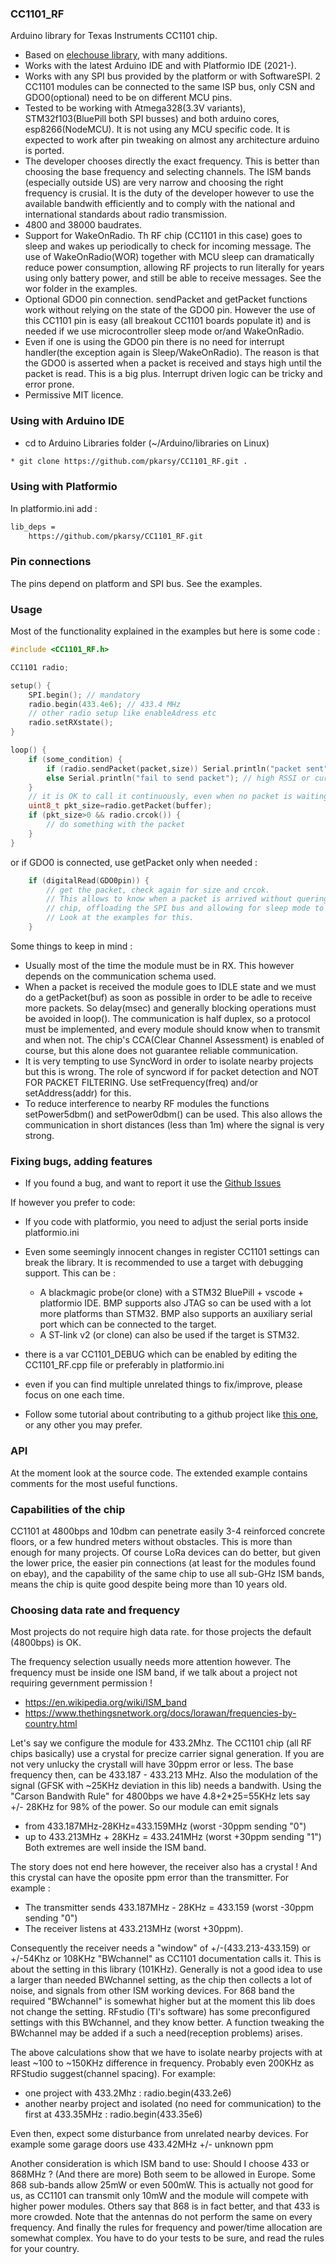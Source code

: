 ### CC1101_RF
Arduino library for Texas Instruments CC1101 chip.
* Based on [elechouse library](https://github.com/simonmonk/CC1101_arduino), with many additions.
* Works with the latest Arduino IDE and with Platformio IDE (2021-).
* Works with any SPI bus provided by the platform or with SoftwareSPI. 2 CC1101 modules can be connected to the same ISP bus, only CSN and GDO0(optional) need to be on different MCU pins.
* Tested to be working with Atmega328(3.3V variants), STM32f103(BluePill both SPI busses) and both arduino cores, esp8266(NodeMCU). It is not using any MCU specific code. It is expected to work after pin tweaking on almost any architecture arduino is ported.
* The developer chooses directly the exact frequency. This is better than choosing the base frequency and selecting channels. The ISM bands (especially outside US) are very narrow and choosing the right frequency is crusial. It is the duty of the developer however to use the available bandwith efficiently and to comply with the national and international standards about radio transmission.
* 4800 and 38000 baudrates.
* Support for WakeOnRadio. Th RF chip (CC1101 in this case) goes to sleep and wakes up periodically to check for incoming message. The use of WakeOnRadio(WOR) together with MCU sleep can dramatically reduce power consumption, allowing RF projects to run literally for years using only battery power, and still be able to receive messages. See the wor folder in the examples.
* Optional GDO0 pin connection. sendPacket and getPacket functions work without relying on the state of the GDO0 pin. However the use of this CC1101 pin is easy (all breakout CC1101 boards populate it) and is needed if we use microcontroller sleep mode or/and WakeOnRadio.
* Even if one is using the GDO0 pin there is no need for interrupt handler(the exception again is Sleep/WakeOnRadio). The reason is that the GDO0 is asserted when a packet is received and stays high until the packet is read. This is a big plus. Interrupt driven logic can be tricky and error prone. 
* Permissive MIT licence.

### Using with Arduino IDE
* cd to Arduino Libraries folder (~/Arduino/libraries on Linux)
```bash
* git clone https://github.com/pkarsy/CC1101_RF.git .
```

### Using with Platformio
In platformio.ini add :
```bash
lib_deps =
    https://github.com/pkarsy/CC1101_RF.git
```

### Pin connections
The pins depend on platform and SPI bus. See the examples.

### Usage
Most of the functionality explained in the examples but here is some code :

```cpp
#include <CC1101_RF.h>

CC1101 radio;

setup() {
    SPI.begin(); // mandatory
    radio.begin(433.4e6); // 433.4 MHz
    // other radio setup like enableAdress etc
    radio.setRXstate();
}

loop() {
    if (some_condition) {
        if (radio.sendPacket(packet,size)) Serial.println("packet sent");
        else Serial.println("fail to send packet"); // high RSSI or currently receiving a packet
    }
    // it is OK to call it continuously, even when no packet is waiting in the CC1101 buffer.
    uint8_t pkt_size=radio.getPacket(buffer);
    if (pkt_size>0 && radio.crcok()) {
        // do something with the packet
    }
}
```
or if GDO0 is connected, use getPacket only when needed :

```cpp
    if (digitalRead(GDO0pin)) {
        // get the packet, check again for size and crcok.
        // This allows to know when a packet is arrived without quering the
        // chip, offloading the SPI bus and allowing for sleep mode to work.
        // Look at the examples for this.
    }
```

Some things to keep in mind :
* Usually most of the time the module must be in RX. This however depends on the communication schema used.
* When a packet is received the module goes to IDLE state and we must do a getPacket(buf) as soon as possible in order to be adle to receive more packets. So delay(msec) and generally blocking operations must be avoided in loop(). The communication is half duplex, so a protocol must be implemented, and every module should know when to transmit and when not. The chip's CCA(Clear Channel Assessment) is enabled of course, but this alone does not guarantee reliable communication.
* It is very tempting to  use SyncWord in order to isolate nearby projects but this is wrong. The role of syncword if for packet detection and NOT FOR PACKET FILTERING. Use setFrequency(freq) and/or setAddress(addr) for this.
* To reduce interference to nearby RF modules the functions setPower5dbm() and setPower0dbm() can be used. This also allows the communication in short distances (less than 1m) where the signal is very strong.

### Fixing bugs, adding features
* If you found a bug, and want to report it use the [Github Issues](https://github.com/pkarsy/CC1101_RF/issues)

If however you prefer to code:
* If you code with platformio, you need to adjust the serial ports inside platformio.ini
* Even some seemingly innocent changes in register CC1101 settings can break the library. It is recommended to use a target with debugging support. This can be :  
  * A blackmagic probe(or clone) with a STM32 BluePill + vscode + platformio IDE. BMP supports also JTAG so can be used with a lot more platforms than STM32. BMP also supports an auxiliary serial port which can be connected to the target. 
  * A ST-link v2 (or clone) can also be used if the target is STM32.

* there is a var CC1101_DEBUG which can be enabled by editing the CC1101_RF.cpp file or preferably in platformio.ini
* even if you can find multiple unrelated things to fix/improve, please focus on one each time.
* Follow some tutorial about contributing to a github project like [this one](https://akrabat.com/the-beginners-guide-to-contributing-to-a-github-project/), or any other you may prefer.


### API
At the moment look at the source code. The extended example contains comments for the most useful functions.

### Capabilities of the chip
CC1101 at 4800bps and 10dbm can penetrate easily 3-4 reinforced concrete floors, or a few hundred meters without obstacles. This is more than enough for many projects. Of course LoRa devices can do better, but given the lower price, the easier pin connections (at least for the modules found on ebay), and the capability of the same chip to use all sub-GHz ISM bands, means the chip is quite good despite being more than 10 years old.

### Choosing data rate and frequency
Most projects do not require high data rate. for those projects the default (4800bps) is OK.

The frequency selection usually needs more attention however. The frequency must be inside one ISM band, if we talk about a project not requiring gevernment permission !

* https://en.wikipedia.org/wiki/ISM_band
* https://www.thethingsnetwork.org/docs/lorawan/frequencies-by-country.html

Let's say we configure the module for 433.2Mhz. The CC1101 chip (all RF chips basically) use a crystal for precize carrier signal generation. If you are not very unlucky the crystall will have 30ppm error or less. The base frequency then, can be 433.187 - 433.213 MHz. Also the modulation of the signal (GFSK with ~25KHz deviation in this lib) needs a bandwith. Using the "Carson Bandwith Rule" for 4800bps we have 4.8+2*25=55KHz lets say +/- 28KHz for 98% of the power. So our module can emit signals
* from 433.187MHz-28KHz=433.159MHz (worst -30ppm sending "0")
* up to 433.213MHz + 28KHz = 433.241MHz (worst +30ppm sending "1")
Both extremes are well inside the ISM band.

The story does not end here however, the receiver also has a crystal ! And this crystal can have the oposite ppm error than the transmitter. For example :

* The transmitter sends 433.187MHz - 28KHz = 433.159 (worst -30ppm sending "0")
* The receiver listens at 433.213MHz (worst +30ppm).

Consequently the receiver needs a "window" of +/-(433.213-433.159) or +/-54Khz or 108KHz "BWchannel" as CC1101 documentation calls it. This is about the setting in this library (101KHz). Generally is not a good idea to use a larger than needed BWchannel setting, as the chip then collects a lot of noise, and signals from other ISM working devices. For 868 band the required "BWchannel" is somewhat higher but at the moment this lib does not change the setting. RFstudio (TI's software) has some preconfigured settings with this BWchannel, and they know better. A function tweaking the BWchannel may be added if a such a need(reception problems) arises.

The above calculations show that we have to isolate nearby projects with at least ~100 to ~150KHz difference in frequency. Probably even 200KHz as RFStudio suggest(channel spacing). For example:
* one project with 433.2Mhz : radio.begin(433.2e6)
* another nearby project and isolated (no need for communication) to the first at 433.35MHz : radio.begin(433.35e6)

Even then, expect some disturbance from unrelated nearby devices. For example some garage doors use 433.42MHz +/- unknown ppm

Another consideration is which ISM band to use: Should I choose 433 or 868MHz ? (And there are more) Both seem to be allowed in Europe. Some 868 sub-bands allow 25mW or even 500mW. This is actually not good for us, as CC1101 can transmit only 10mW and the module will compete with higher power modules. Others say that 868 is in fact better, and that 433 is more crowded. Note that the antennas do not perform the same on every frequency. And finally the rules for frequency and power/time allocation are somewhat complex. You have to do your tests to be sure, and read the rules for your country.
